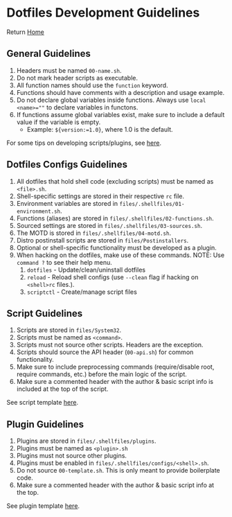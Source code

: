 <!--
##############################################
#   Author(s): RMCJ <rmichael1001@gmail.com>
#   Project: HeckerShell
#   Version: 1.0
#
#   Usage: n/a
#
#   Description: Developer Guidelines
#
##############################################
-->
# Dotfiles Development Guidelines

Return [Home](../README.md)

## General Guidelines

1. Headers must be named `00-name.sh`.
2. Do not mark header scripts as executable.
3. All function names should use the `function` keyword.
4. Functions should have comments with a description and usage example.
5. Do not declare global variables inside functions. Always use `local <name>=""` to declare variables in functons.
6. If functions assume global variables exist, make sure to include a default value if the variable is empty.
   - Example: `${version:=1.0}`, where 1.0 is the default.

For some tips on developing scripts/plugins, see [here](script-tricks.md).

## Dotfiles Configs Guidelines

1. All dotfiles that hold shell code (excluding scripts) must be named as `<file>.sh`.
2. Shell-specific settings are stored in their respective `rc` file.
3. Environment variables are stored in `files/.shellfiles/01-environment.sh`.
4. Functions (aliases) are stored in `files/.shellfiles/02-functions.sh`.
5. Sourced settings are stored in `files/.shellfiles/03-sources.sh`.
6. The MOTD is stored in `files/.shellfiles/04-motd.sh`.
7. Distro postinstall scripts are stored in `files/Postinstallers`.
8. Optional or shell-specific functionality must be developed as a plugin.
9. When hacking on the dotfiles, make use of these commands. NOTE: Use `command ?` to see their help menu.
   1. `dotfiles` - Update/clean/uninstall dotfiles
   2. `reload` - Reload shell configs (use `--clean` flag if hacking on `<shell>rc` files.).
   3. `scriptctl` - Create/manage script files

## Script Guidelines

1. Scripts are stored in `files/System32`.
2. Scripts must be named as `<command>`.
3. Scripts must not source other scripts. Headers are the exception.
4. Scripts should source the API header (`00-api.sh`) for common functionality.
5. Make sure to include preprocessing commands (require/disable root, require commands, etc.) before the main logic of the script.
6. Make sure a commented header with the author & basic script info is included at the top of the script.

See script template [here](../files/System32/00-template.sh).

## Plugin Guidelines

1. Plugins are stored in `files/.shellfiles/plugins`.
2. Plugins must be named as `<plugin>.sh`
3. Plugins must not source other plugins.
4. Plugins must be enabled in `files/.shellfiles/configs/<shell>.sh`.
5. Do not source `00-template.sh`. This is only meant to provide boilerplate code.
6. Make sure a commented header with the author & basic script info at the top.

See plugin template [here](../files/.shellfiles/plugins/00-template.sh).
